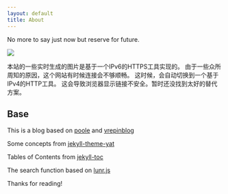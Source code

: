 ```yaml
---
layout: default
title: About
---
```


<p class="message">
  No more to say just now but reserve for future.
</p>

![](https://ghchart.rshah.org/zeerd)

本站的一些实时生成的图片是基于一个IPv6的HTTPS工具实现的。
由于一些众所周知的原因，这个网站有时候连接会不够顺畅。
这时候，会自动切换到一个基于IPv4的HTTP工具。
这会导致浏览器显示链接不安全。暂时还没找到太好的替代方案。

## Base

This is a blog based on [poole](https://github.com/poole) and [vrepinblog](https://github.com/vitalyrepin/vrepinblog)

Some concepts from [jekyll-theme-yat](https://github.com/jeffreytse/jekyll-theme-yat/)

Tables of Contents from [jekyll-toc](https://github.com/allejo/jekyll-toc)

The search function based on [lunr.js](http://jekyll.tips/jekyll-casts/jekyll-search-using-lunr-js/)

Thanks for reading!

